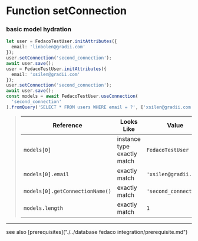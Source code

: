 # Function setConnection
### basic model hydration

```typescript
let user = FedacoTestUser.initAttributes({
  email: 'linbolen@gradii.com'
});
user.setConnection('second_connection');
await user.save();
user = FedacoTestUser.initAttributes({
  email: 'xsilen@gradii.com'
});
user.setConnection('second_connection');
await user.save();
const models = await FedacoTestUser.useConnection(
  'second_connection'
).fromQuery('SELECT * FROM users WHERE email = ?', ['xsilen@gradii.com']);
```


> | Reference | Looks Like | Value |
> | ------ | ----- | ----- |
> | `models[0]` | instance type exactly match | `FedacoTestUser` |
> | `models[0].email` | exactly match | `'xsilen@gradii.com'` |
> | `models[0].getConnectionName()` | exactly match | `'second_connection'` |
> | `models.length` | exactly match | `1` |


----
see also [prerequisites]("./../database fedaco integration/prerequisite.md")
